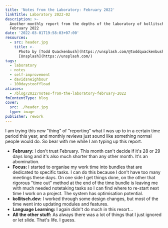 ```yaml
---
title: 'Notes from the Laboratory: February 2022'
linkTitle: Laboratory 2022-02
description: >-
  Another monthly report from the depths of the laboratory of kollitsch.den -
  February 2022
date: '2022-03-01T19:58:03+07:00'
resources:
  - src: header.jpg
    title: >-
      Photo by [Todd Quackenbush](https://unsplash.com/@toddquackenbush) via
      [Unsplash](https://unsplash.com/)
tags:
  - laboratory
  - notes
  - self-improvement
  - davidsneighbour
  - 100daystooffload
aliases:
  - /blog/2022/notes-from-the-laboratory-february-2022
fmContentType: blog
cover:
  src: ./header.jpg
  type: image
publisher: rework
---
```


I am trying this new "thing" of "reporting" what I was up to in a certain time period this year, and monthly reviews just sound like something normal people would do. So bear with me while I am typing up this report.

* **February:** I don't trust February. This month can't decide if it's 28 or 29 days long and it's also much shorter than any other month. It's an abomination.
* **Focus:** I started to organise my work time into bundles that are dedicated to specific tasks. I can do this because I don't have too many meetings these days. On one side I get things done, on the other that rigorous "time out" method at the end of the time bundle is leaving me with much needed notetaking tasks so I can find where to re-start next time I work on a project. The system has optimisation potential.
* **kollitsch.dev:** I worked through some design changes, but most of the time went into updating modules and features.
* **Language Learning:** I again didn't do much in this resort…
* **All the other stuff:** As always there was a lot of things that I just ignored or let slide. That's life. I guess.
